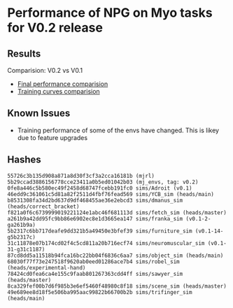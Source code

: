 # Performance of NPG on Myo tasks for V0.2 release

## Results
Comparision: V0.2 vs V0.1
- [Final performance comparision](FinalPerf-NPG.pdf)
- [Training curves comparision](TrainPerf-NPG.pdf)

## Known Issues
- Training performance of some of the envs have changed. This is likey due to feature upgrades

## Hashes
```
55726c3b135d908a871a8d30f3cf3a2cca16181b (mjrl)
5b29ccad3886156778cce23411a0b5ed01042b03 (mj_envs, tag: v0.2)
0fe8a446c5b580ec49f2458d68747fcebb191fc0 sims/Adroit (v0.1)
46edd9c361061c5d81a82f2511d4fbf76fead569 sims/YCB_sim (heads/main)
b8531308fa34d2bd637d9df468455ae36e2ebcd3 sims/dmanus_sim (heads/correct_bracket)
f821a0f6c6739999019221124e1abc46f681113d sims/fetch_sim (heads/master)
a261b9a42dd95fc9bb86e6902ec8e1d3665ea147 sims/franka_sim (v0.1-2-ga261b9a)
5b2317c6bb717deafe9dd321b5a49450e3bfef39 sims/furniture_sim (v0.1-14-g5b2317c)
31c11878e07b174cd02f4c5cd811a20b716ecf74 sims/neuromuscular_sim (v0.1-31-g31c1187)
87cd8dd5a11518b94fca16bc22bb04f6836c6aa7 sims/object_sim (heads/main)
68030f77f73e247518f9620ab0eed01286ace7b4 sims/robel_sim (heads/experimental-hand)
78424cd0fea6ca4e155c9faab801267363cdd4ff sims/sawyer_sim (heads/master)
8ca329fef00b7d6f985b3e6ef5460f48980c8f18 sims/scene_sim (heads/master)
49e689ee8d18f5e506ba995aac99822b66700b2b sims/trifinger_sim (heads/main)
 ```